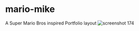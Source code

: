 # mario-mike
A Super Mario Bros inspired Portfolio layout
![screenshot 174](https://user-images.githubusercontent.com/28616709/41635845-d74349de-73ff-11e8-9465-7b9c8b76e00a.png)
